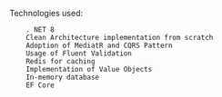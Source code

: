 Technologies used:

        . NET 8 
        Clean Architecture implementation from scratch
        Adoption of MediatR and CQRS Pattern
        Usage of Fluent Validation
        Redis for caching
        Implementation of Value Objects
        In-memory database
        EF Core
                
